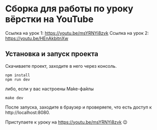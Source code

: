# Сборка для работы по уроку вёрстки на YouTube

Ссылка на урок 1: https://youtu.be/msYRNYi8zvk
Ссылка на урок 2: https://youtu.be/HEnAkbitnXw

## Установка и запуск проекта

Скачиваете проект, заходите в него через консоль.

```
npm install
npm run dev
```

либо, если у вас настроены Make-файлы
```
make dev
```

После запуска, заходите в браузер и проверяете, что есть доступ к http://localhost:8080.

Приступаете к уроку на https://youtu.be/msYRNYi8zvk 😉

